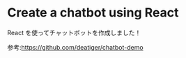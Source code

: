 # Create a chatbot using React

React を使ってチャットボットを作成しました！

参考:https://github.com/deatiger/chatbot-demo

